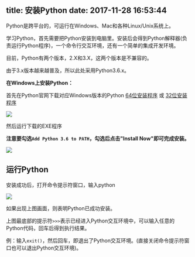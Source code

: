 title: 安装Python
date: 2017-11-28 16:53:44
----------

Python是跨平台的，可运行在Windows、Mac和各种Linux/Unix系统上。

学习Python，首先需要把Python安装到电脑里。安装后会得到Python解释器(负责运行Python程序)，一个命令行交互环境，还有一个简单的集成开发环境。

目前，Python有两个版本，2.X和3.X，这两个版本是不兼容的。

由于3.x版本越来越普及，所以此处采用Python3.6.x。

**在Windows上安装Python：**

首先在Python官网下载对应Windows版本的Python [64位安装程序](https://www.python.org/ftp/python/3.6.3/python-3.6.3-amd64.exe) 或 [32位安装程序](https://www.python.org/ftp/python/3.6.3/python-3.6.3.exe)

![](http://oih7sazbd.bkt.clouddn.com/python.jpg)

<!-- more -->

然后运行下载的EXE程序 

**注意要勾选``Add Python 3.6 to PATH``，勾选后点击"Install Now"即可完成安装。**

![](http://oih7sazbd.bkt.clouddn.com/install.jpg)


## 运行Python

安装成功后，打开命令提示符窗口，输入python

![](http://oih7sazbd.bkt.clouddn.com/QQ%E6%88%AA%E5%9B%BE20171128164544.jpg)

如果出现上图画面，则表明Python已成功安装。

上图最底部的提示符`>>>`表示已经进入Python交互环境中，可以输入任意的Python代码，回车后得到执行结果。

例：输入`exit()`，然后回车，即退出了Python交互环境。(直接关闭命令提示符窗口也可以退出Python交互环境)。


